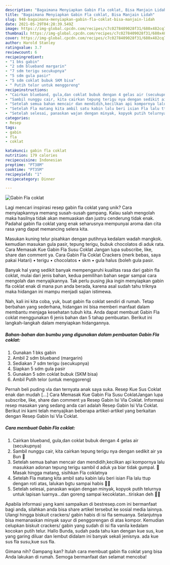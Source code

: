 ```yaml
---
description: "Bagaimana Menyiapkan Gabin Fla coklat, Bisa Manjain Lidah"
title: "Bagaimana Menyiapkan Gabin Fla coklat, Bisa Manjain Lidah"
slug: 948-bagaimana-menyiapkan-gabin-fla-coklat-bisa-manjain-lidah
date: 2021-05-29T04:28:39.549Z
image: https://img-global.cpcdn.com/recipes/c7c0278409028f31/680x482cq70/gabin-fla-coklat-foto-resep-utama.jpg
thumbnail: https://img-global.cpcdn.com/recipes/c7c0278409028f31/680x482cq70/gabin-fla-coklat-foto-resep-utama.jpg
cover: https://img-global.cpcdn.com/recipes/c7c0278409028f31/680x482cq70/gabin-fla-coklat-foto-resep-utama.jpg
author: Harold Stanley
ratingvalue: 3.7
reviewcount: 6
recipeingredient:
- "1 bks gabin"
- "2 sdm blueband margarin"
- "7 sdm terigu secukupnya"
- "5 sdm gula pasir"
- "5 sdm coklat bubuk SKM bisa"
- " Putih telor untuk menggoreng"
recipeinstructions:
- "Cairkan blueband, gula,dan coklat bubuk dengan 4 gelas air (secukupnya)"
- "Sambil nunggu cair, kita cairkan tepung terigu nya dengan sedikit air ya Bun 🥰"
- "Setelah semua bahan mencair dan mendidih,kecilkan api kompornya lalu masukkan adonan tepung terigu sambil d aduk ya biar tidak gumpal. 🥰 Masak hingga matang, sisihkan Fla coklatnya"
- "Setelah Fla matang kita ambil satu kabin lalu beri isian Fla lalu ttup dengan roti atas, lalukan bgtu sampai habis 🥰🥰"
- "Setelah selesai, panaskan wajan dengan minyak, kopyok putih telurnya untuk lapisan luarnya...dan goreng sampai kecoklatan...tiriskan deh 🥰🥰"
categories:
- Resep
tags:
- gabin
- fla
- coklat

katakunci: gabin fla coklat 
nutrition: 179 calories
recipecuisine: Indonesian
preptime: "PT38M"
cooktime: "PT35M"
recipeyield: "1"
recipecategory: Dinner

---
```



![Gabin Fla coklat](https://img-global.cpcdn.com/recipes/c7c0278409028f31/680x482cq70/gabin-fla-coklat-foto-resep-utama.jpg)

Lagi mencari inspirasi resep gabin fla coklat yang unik? Cara menyiapkannya memang susah-susah gampang. Kalau salah mengolah maka hasilnya tidak akan memuaskan dan justru cenderung tidak enak. Padahal gabin fla coklat yang enak seharusnya mempunyai aroma dan cita rasa yang dapat memancing selera kita.

Masukan kuning telur pisahkan dengan putihnya kedalam wadah mangkok. kemudian masukan gula pasir, tepung terigu, bubuk chocolatos di aduk rata. Cara Memasak Kue Gabin Fla Susu Coklat Jangan lupa subscribe, like, share dan comment ya. Cara Gabin Fla Coklat Crackers (merk bebas, saya pakai Hatari) • terigu • chocolatos • skm • gula halus (boleh gula pasir.

Banyak hal yang sedikit banyak mempengaruhi kualitas rasa dari gabin fla coklat, mulai dari jenis bahan, kedua pemilihan bahan segar sampai cara mengolah dan menyajikannya. Tak perlu pusing jika ingin menyiapkan gabin fla coklat enak di mana pun anda berada, karena asal sudah tahu triknya maka hidangan ini mampu menjadi sajian istimewa.


Nah, kali ini kita coba, yuk, buat gabin fla coklat sendiri di rumah. Tetap berbahan yang sederhana, hidangan ini bisa memberi manfaat dalam membantu menjaga kesehatan tubuh kita. Anda dapat membuat Gabin Fla coklat menggunakan 6 jenis bahan dan 5 tahap pembuatan. Berikut ini langkah-langkah dalam menyiapkan hidangannya.

<!--inarticleads1-->

##### Bahan-bahan dan bumbu yang digunakan dalam pembuatan Gabin Fla coklat:

1. Gunakan 1 bks gabin
1. Ambil 2 sdm blueband (margarin)
1. Sediakan 7 sdm terigu (secukupnya)
1. Siapkan 5 sdm gula pasir
1. Gunakan 5 sdm coklat bubuk (SKM bisa)
1. Ambil  Putih telor (untuk menggoreng)


Pernah beli puding vla dan ternyata anak saya suka. Resep Kue Sus Coklat enak dan mudah […] Cara Memasak Kue Gabin Fla Susu CoklatJangan lupa subscribe, like, share dan comment ya Resep Gabin Isi Vla Coklat. Informasi resep masakan yang sedang anda cari adalah Resep Gabin Isi Vla Coklat. Berikut ini kami telah menyajikan beberapa artikel-artikel yang berkaitan dengan Resep Gabin Isi Vla Coklat. 

<!--inarticleads2-->

##### Cara membuat Gabin Fla coklat:

1. Cairkan blueband, gula,dan coklat bubuk dengan 4 gelas air (secukupnya)
1. Sambil nunggu cair, kita cairkan tepung terigu nya dengan sedikit air ya Bun 🥰
1. Setelah semua bahan mencair dan mendidih,kecilkan api kompornya lalu masukkan adonan tepung terigu sambil d aduk ya biar tidak gumpal. 🥰 Masak hingga matang, sisihkan Fla coklatnya
1. Setelah Fla matang kita ambil satu kabin lalu beri isian Fla lalu ttup dengan roti atas, lalukan bgtu sampai habis 🥰🥰
1. Setelah selesai, panaskan wajan dengan minyak, kopyok putih telurnya untuk lapisan luarnya...dan goreng sampai kecoklatan...tiriskan deh 🥰🥰


Apabila informasi yang kami sampaikan di bestresep.com ini bermanfaat bagi anda, silahkan anda bisa share artikel tersebut ke sosial media lainnya. Ulangi hingga biskuit crackers/ gabin habis di isi fla semuanya. Selanjutnya bisa memanaskan minyak sayur di penggorengan di atas kompor. Kemudian celupkan biskuit crackers/ gabin yang sudah di isi fla vanila kedalam kocokan putih telur. Hallo Bunda, sudah pada tahu kan dengan kue sus, kue yang garing diluar dan lembut didalam ini banyak sekali jenisnya. ada kue sus fla susu,kue sus fla. 

Gimana nih? Gampang kan? Itulah cara membuat gabin fla coklat yang bisa Anda lakukan di rumah. Semoga bermanfaat dan selamat mencoba!
